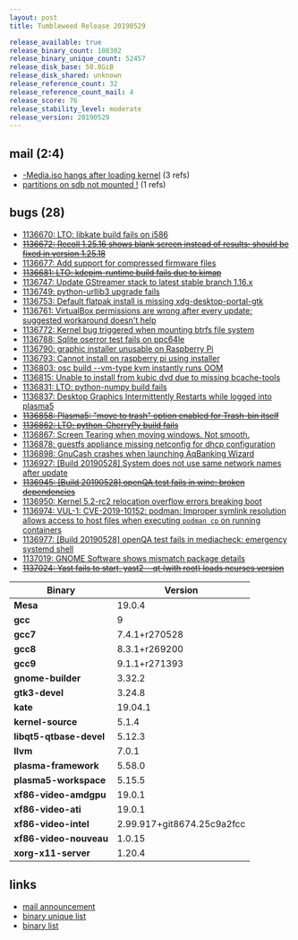 ```yaml
---
layout: post
title: Tumbleweed Release 20190529

release_available: true
release_binary_count: 108302
release_binary_unique_count: 52457
release_disk_base: 50.8GiB
release_disk_shared: unknown
release_reference_count: 32
release_reference_count_mail: 4
release_score: 76
release_stability_level: moderate
release_version: 20190529
---
```


## mail (2:4)

- [-Media.iso hangs after loading kernel](https://lists.opensuse.org/opensuse-factory/2019-06/msg00018.html) (3 refs)
- [partitions on sdb not mounted !](https://lists.opensuse.org/opensuse-factory/2019-06/msg00019.html) (1 refs)

## bugs (28)

<!--more-->

- [1136670: LTO: libkate build fails on i586](https://bugzilla.opensuse.org/show_bug.cgi?id=1136670)
- ~~[1136672: Recoll 1.25.16 shows blank screen instead of results; should be fixed in version 1.25.18](https://bugzilla.opensuse.org/show_bug.cgi?id=1136672)~~
- [1136677: Add support for compressed firmware files](https://bugzilla.opensuse.org/show_bug.cgi?id=1136677)
- ~~[1136681: LTO: kdepim-runtime build fails due to kimap](https://bugzilla.opensuse.org/show_bug.cgi?id=1136681)~~
- [1136747: Update GStreamer stack to latest stable branch  1.16.x](https://bugzilla.opensuse.org/show_bug.cgi?id=1136747)
- [1136749: python-urllib3 upgrade fails](https://bugzilla.opensuse.org/show_bug.cgi?id=1136749)
- [1136753: Default flatpak install is missing xdg-desktop-portal-gtk](https://bugzilla.opensuse.org/show_bug.cgi?id=1136753)
- [1136761: VirtualBox permissions are wrong after every update; suggested workaround doesn't help](https://bugzilla.opensuse.org/show_bug.cgi?id=1136761)
- [1136772: Kernel bug triggered when mounting btrfs file system](https://bugzilla.opensuse.org/show_bug.cgi?id=1136772)
- [1136788: Sqlite oserror test fails on ppc64le](https://bugzilla.opensuse.org/show_bug.cgi?id=1136788)
- [1136790: graphic installer unusable on Raspberry Pi](https://bugzilla.opensuse.org/show_bug.cgi?id=1136790)
- [1136793: Cannot install on raspberry pi using installer](https://bugzilla.opensuse.org/show_bug.cgi?id=1136793)
- [1136803: osc build --vm-type kvm instantly runs OOM](https://bugzilla.opensuse.org/show_bug.cgi?id=1136803)
- [1136815: Unable to install from kubic dvd due to missing bcache-tools](https://bugzilla.opensuse.org/show_bug.cgi?id=1136815)
- [1136831: LTO: python-numpy build fails](https://bugzilla.opensuse.org/show_bug.cgi?id=1136831)
- [1136837: Desktop Graphics Intermittently Restarts while logged into plasma5](https://bugzilla.opensuse.org/show_bug.cgi?id=1136837)
- ~~[1136858: Plasma5: "move to trash" option enabled for Trash-bin itself](https://bugzilla.opensuse.org/show_bug.cgi?id=1136858)~~
- ~~[1136862: LTO: python-CherryPy build fails](https://bugzilla.opensuse.org/show_bug.cgi?id=1136862)~~
- [1136867: Screen Tearing when moving windows. Not smooth.](https://bugzilla.opensuse.org/show_bug.cgi?id=1136867)
- [1136878: guestfs appliance missing netconfig for dhcp configuration](https://bugzilla.opensuse.org/show_bug.cgi?id=1136878)
- [1136898: GnuCash crashes when launching AqBanking Wizard](https://bugzilla.opensuse.org/show_bug.cgi?id=1136898)
- [1136927: \[Build 20190528\] System does not use same network names after update](https://bugzilla.opensuse.org/show_bug.cgi?id=1136927)
- ~~[1136945: \[Build 20190528\] openQA test fails in wine: broken dependencies](https://bugzilla.opensuse.org/show_bug.cgi?id=1136945)~~
- [1136950: Kernel 5.2-rc2 relocation overflow errors breaking boot](https://bugzilla.opensuse.org/show_bug.cgi?id=1136950)
- [1136974: VUL-1: CVE-2019-10152: podman: Improper symlink resolution allows access to host files when executing `podman cp` on running containers](https://bugzilla.opensuse.org/show_bug.cgi?id=1136974)
- [1136977: \[Build 20190528\] openQA test fails in mediacheck: emergency systemd shell](https://bugzilla.opensuse.org/show_bug.cgi?id=1136977)
- [1137019: GNOME Software shows mismatch package details](https://bugzilla.opensuse.org/show_bug.cgi?id=1137019)
- ~~[1137024: Yast fails to start, yast2 --qt (with root) loads ncurses version](https://bugzilla.opensuse.org/show_bug.cgi?id=1137024)~~

Binary | Version
--- | ---
**Mesa** | 19.0.4
**gcc** | 9
**gcc7** | 7.4.1+r270528
**gcc8** | 8.3.1+r269200
**gcc9** | 9.1.1+r271393
**gnome-builder** | 3.32.2
**gtk3-devel** | 3.24.8
**kate** | 19.04.1
**kernel-source** | 5.1.4
**libqt5-qtbase-devel** | 5.12.3
**llvm** | 7.0.1
**plasma-framework** | 5.58.0
**plasma5-workspace** | 5.15.5
**xf86-video-amdgpu** | 19.0.1
**xf86-video-ati** | 19.0.1
**xf86-video-intel** | 2.99.917+git8674.25c9a2fcc
**xf86-video-nouveau** | 1.0.15
**xorg-x11-server** | 1.20.4

## links

- [mail announcement](https://lists.opensuse.org/opensuse-factory/2019-06/msg00008.html)
- [binary unique list](http://download.opensuse.org/history/20190529/rpm.unique.list)
- [binary list](http://download.opensuse.org/history/20190529/rpm.list)
